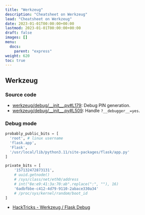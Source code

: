 ```yaml
---
title: "Werkzeug"
description: "Cheatsheet on Werkzeug"
lead: "Cheatsheet on Werkzeug"
date: 2023-01-01T00:00:00+00:00
lastmod: 2023-01-01T00:00:00+00:00
draft: false
images: []
menu:
  docs:
    parent: "express"
weight: 620
toc: true
---
```


## Werkzeug

### Source code

- [werkzeug/debug/\_\_init\_\_.py#L179](https://github.com/pallets/werkzeug/blob/2.3.3/src/werkzeug/debug/__init__.py#L179): Debug PIN generation.
- [werkzeug/debug/\_\_init\_\_.py#L509](https://github.com/pallets/werkzeug/blob/2.3.3/src/werkzeug/debug/__init__.py#L509): Handle `?__debugger__=yes`.

### Debug mode

```python
probably_public_bits = [
  'root', # linux username
  'flask.app',
  'Flask',
  '/usr/local/lib/python3.11/site-packages/flask/app.py'
]

private_bits = [
    '157132472873131',
    # uuid.getnode()
    # /sys/class/net/eth0/address
    # int("8e:e9:41:3a:70:ab".replace(":", ""), 16)
    '6adbfbbe-c412-4d79-9110-2abace330a34'
    # /proc/sys/kernel/random/boot_id
]
```

- [HackTricks - Werkzeug / Flask Debug](https://book.hacktricks.xyz/network-services-pentesting/pentesting-web/werkzeug)